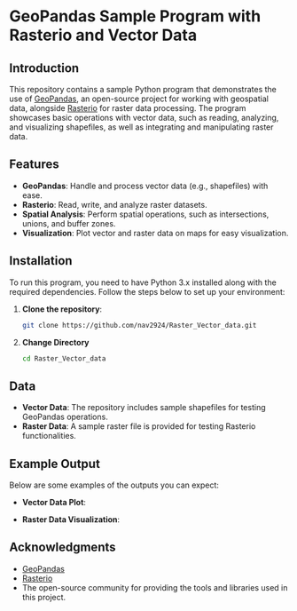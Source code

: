 # GeoPandas Sample Program with Rasterio and Vector Data

## Introduction

This repository contains a sample Python program that demonstrates the use of [GeoPandas](https://geopandas.org/), an open-source project for working with geospatial data, alongside [Rasterio](https://rasterio.readthedocs.io/) for raster data processing. The program showcases basic operations with vector data, such as reading, analyzing, and visualizing shapefiles, as well as integrating and manipulating raster data.

## Features

- **GeoPandas**: Handle and process vector data (e.g., shapefiles) with ease.
- **Rasterio**: Read, write, and analyze raster datasets.
- **Spatial Analysis**: Perform spatial operations, such as intersections, unions, and buffer zones.
- **Visualization**: Plot vector and raster data on maps for easy visualization.

## Installation

To run this program, you need to have Python 3.x installed along with the required dependencies. Follow the steps below to set up your environment:

1. **Clone the repository**:
   ```bash
   git clone https://github.com/nav2924/Raster_Vector_data.git

2. **Change Directory**
   ```bash
   cd Raster_Vector_data

## Data

- **Vector Data**: The repository includes sample shapefiles for testing GeoPandas operations.
- **Raster Data**: A sample raster file is provided for testing Rasterio functionalities.

## Example Output

Below are some examples of the outputs you can expect:

- **Vector Data Plot**:

- **Raster Data Visualization**:


## Acknowledgments

- [GeoPandas](https://geopandas.org/)
- [Rasterio](https://rasterio.readthedocs.io/)
- The open-source community for providing the tools and libraries used in this project.

